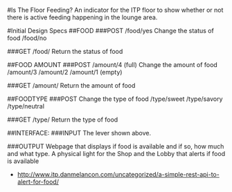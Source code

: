 #Is The Floor Feeding?
An indicator for the ITP floor to show whether or not there is active feeding happening in the lounge area. 

#Initial Design Specs
##FOOD
###POST
    /food/yes Change the status of food
    /food/no
    
###GET 
    /food/ Return the status of food

##FOOD AMOUNT
###POST 
    /amount/4 (full) Change the amount of food
    /amount/3
    /amount/2
    /amount/1 (empty)

###GET
    /amount/    Return the amount of food

##FOODTYPE
###POST
     Change the type of food
    /type/sweet
    /type/savory
    /type/neutral

###GET
    /type/ Return the type of food

##INTERFACE:
###INPUT
    The lever shown above.
    
###OUTPUT
    Webpage that displays if food is available and if so, how much and what type.
    A physical light for the Shop and the Lobby that alerts if food is available

- http://www.itp.danmelancon.com/uncategorized/a-simple-rest-api-to-alert-for-food/